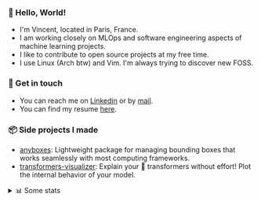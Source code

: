 ### 👋 Hello, World!

- I'm Vincent, located in Paris, France.
- I am working closely on MLOps and software engineering aspects of machine learning projects.
- I like to contribute to open source projects at my free time.
- I use Linux (Arch btw) and Vim. I'm always trying to discover new FOSS.

### 🔗 Get in touch

- You can reach me on [Linkedin](https://www.linkedin.com/in/vincent-duchauffour-3a9641155/) or by [mail](mailto:vincent.duchauffour@proton.me).
- You can find my resume [here](https://raw.githubusercontent.com/VDuchauffour/resume/main/resume.pdf).

### 📦 Side projects I made

- [anyboxes](https://github.com/VDuchauffour/anyboxes): Lightweight package for managing bounding boxes that works seamlessly with most computing frameworks.
- [transformers-visualizer](https://github.com/VDuchauffour/transformers-visualizer): Explain your 🤗 transformers without effort! Plot the internal behavior of your model. 

<details><summary>📊 Some stats</summary>  
  
<p align="center">
  <img alt="VDuchauffour's github stats" src="https://github-readme-stats.vercel.app/api?username=VDuchauffour&include_all_commits=true&show_icons=true&theme=react"/>
  <br />
  <img alt="VDuchauffour's streak stats" src="https://streak-stats.demolab.com?user=VDuchauffour&theme=react"/>
  <br />
  <img alt="VDuchauffour's language stats" src="https://github-readme-stats.vercel.app/api/top-langs/?username=VDuchauffour&count_private=true&include_all_commits=true&show_icons=true&layout=compact&theme=react"/>
  <!--   <br />
  <img alt="VDuchauffour's Wakatime stats" src="https://github-readme-stats.vercel.app/api/wakatime?username=VDuchauffour&theme=react"/> -->
</p>

#### 🧭 Wakatime stats
<!--START_SECTION:waka-->
![Code Time](http://img.shields.io/badge/Code%20Time-2%2C067%20hrs%2054%20mins-blue)

![Lines of code](https://img.shields.io/badge/From%20Hello%20World%20I%27ve%20Written-4.8%20million%20lines%20of%20code-blue)

**🐱 My GitHub Data** 

> 📦 981.7 kB Used in GitHub's Storage 
 > 
> 🏆 723 Contributions in the Year 2024
 > 
> 🚫 Not Opted to Hire
 > 
> 📜 9 Public Repositories 
 > 
> 🔑 2 Private Repositories 
 > 
**I'm an Early 🐤** 

```text
🌞 Morning                522 commits         ██░░░░░░░░░░░░░░░░░░░░░░░   08.34 % 
🌆 Daytime                3664 commits        ███████████████░░░░░░░░░░   58.54 % 
🌃 Evening                1675 commits        ███████░░░░░░░░░░░░░░░░░░   26.76 % 
🌙 Night                  398 commits         ██░░░░░░░░░░░░░░░░░░░░░░░   06.36 % 
```
📅 **I'm Most Productive on Monday** 

```text
Monday                   1353 commits        █████░░░░░░░░░░░░░░░░░░░░   21.62 % 
Tuesday                  1306 commits        █████░░░░░░░░░░░░░░░░░░░░   20.87 % 
Wednesday                1010 commits        ████░░░░░░░░░░░░░░░░░░░░░   16.14 % 
Thursday                 1208 commits        █████░░░░░░░░░░░░░░░░░░░░   19.30 % 
Friday                   984 commits         ████░░░░░░░░░░░░░░░░░░░░░   15.72 % 
Saturday                 103 commits         ░░░░░░░░░░░░░░░░░░░░░░░░░   01.65 % 
Sunday                   295 commits         █░░░░░░░░░░░░░░░░░░░░░░░░   04.71 % 
```


📊 **This Week I Spent My Time On** 

```text
💬 Programming Languages: 
C++                      9 hrs 39 mins       █████████████████████░░░░   83.35 % 
YAML                     1 hr 14 mins        ███░░░░░░░░░░░░░░░░░░░░░░   10.70 % 
Python                   23 mins             █░░░░░░░░░░░░░░░░░░░░░░░░   03.32 % 
INI                      12 mins             ░░░░░░░░░░░░░░░░░░░░░░░░░   01.80 % 
TOML                     3 mins              ░░░░░░░░░░░░░░░░░░░░░░░░░   00.44 % 
```


 Last Updated on 22/08/2024 00:44:47 UTC
<!--END_SECTION:waka-->
</details>
